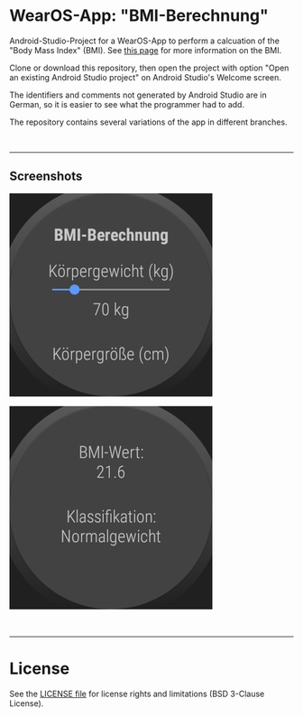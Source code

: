 # WearOS-App: "BMI-Berechnung"

Android-Studio-Project for a WearOS-App to perform a calcuation of the 
"Body Mass Index" (BMI). 
See [this page](https://www.cdc.gov/nccdphp/dnpao/growthcharts/training/bmiage/page5_1.html)
for more information on the BMI.

Clone or download this repository, then open the project with option 
"Open an existing Android Studio project" on Android Studio's Welcome screen.

The identifiers and comments not generated by Android Studio are in German,
so it is easier to see what the programmer had to add.

The repository contains several variations of the app in different branches.

<br>

----
## Screenshots

![Screenshot 1: Eingabe Gewicht](screenshot_1.png)

![Screenshot 2: Anzeige Ergebnis](screenshot_4.png)

<br>


----
# License

See the [LICENSE file](LICENSE.md) for license rights and limitations (BSD 3-Clause License).
